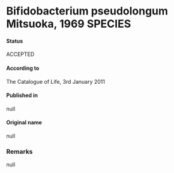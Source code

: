 # Bifidobacterium pseudolongum Mitsuoka, 1969 SPECIES

#### Status
ACCEPTED

#### According to
The Catalogue of Life, 3rd January 2011

#### Published in
null

#### Original name
null

### Remarks
null